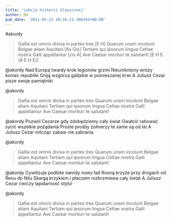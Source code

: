 ```yaml
---
title: 'Lekcja historii klasycznej'
author: DX
pub_date: '2011-05-12 20:16:12.496343+00:00'
---
```


#akordy
>Gallia est omnis divisa in partes tres [E H]
>Quarum unam incolunt Belgae aliam Aquitani [fis Gis]
>Tertiam qui ipsorum lingua Celtae nostra Galli appellantur [cis A]
>Ave Caesar morituri te salutant! [E H E (A E H E)]

@akordy
Nad Europą twardy krok legionów grzmi
Nieunikniony wróży koniec republiki
Gniją wzgórza galijskie w pomieszanej krwi
A Juliusz Cezar pisze swoje pamiętniki

@akordy
>Gallia est omnis divisa in partes tres
>Quarum unam incolunt Belgae aliam Aquitani
>Tertiam qui ipsorum lingua Celtae nostra Galli appellantur
>Ave Caesar morituri te salutant!

@akordy
Pozwól Cezarze gdy zdobędziemy cały świat
Gwałcić rabować sycić wszelkie pożądania
Proste prośby żołnierzy te same są od lat
A Juliusz Cezar milcząc zabaw nie zabrania

@akordy
>Gallia est omnis divisa in partes tres
>Quarum unam incolunt Belgae aliam Aquitani
>Tertiam qui ipsorum lingua Celtae nostra Galli appellantur
>Ave Caesar morituri te salutant!

@akordy
Cywilizuje podbite narody nowy ład
Rosną krzyże przy drogach od Renu do Nilu
Skargą krzykiem i płaczem rozbrzmiewa cały świat
A Juliusz Cezar ćwiczy lapidarność stylu!

@akordy
>Gallia est omnis divisa in partes tres
>Quarum unam incolunt Belgae aliam Aquitani
>Tertiam qui ipsorum lingua Celtae nostra Galli appellantur
>Ave Caesar morituri te salutant!